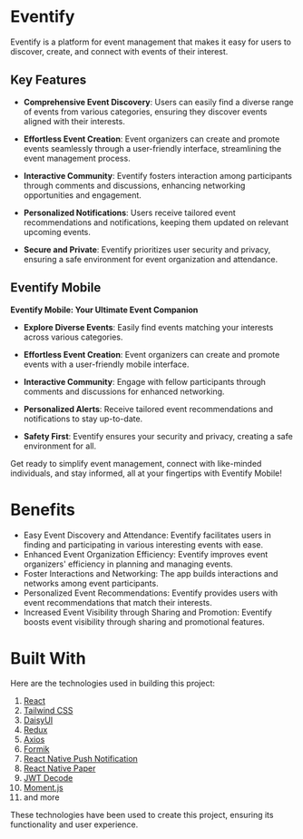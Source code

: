 # Eventify

Eventify is a platform for event management that makes it easy for users to discover, create, and connect with events of their interest.

## Key Features

- **Comprehensive Event Discovery**: Users can easily find a diverse range of events from various categories, ensuring they discover events aligned with their interests.

- **Effortless Event Creation**: Event organizers can create and promote events seamlessly through a user-friendly interface, streamlining the event management process.

- **Interactive Community**: Eventify fosters interaction among participants through comments and discussions, enhancing networking opportunities and engagement.

- **Personalized Notifications**: Users receive tailored event recommendations and notifications, keeping them updated on relevant upcoming events.

- **Secure and Private**: Eventify prioritizes user security and privacy, ensuring a safe environment for event organization and attendance.

## Eventify Mobile

**Eventify Mobile: Your Ultimate Event Companion**

- **Explore Diverse Events**: Easily find events matching your interests across various categories.

- **Effortless Event Creation**: Event organizers can create and promote events with a user-friendly mobile interface.

- **Interactive Community**: Engage with fellow participants through comments and discussions for enhanced networking.

- **Personalized Alerts**: Receive tailored event recommendations and notifications to stay up-to-date.

- **Safety First**: Eventify ensures your security and privacy, creating a safe environment for all.

Get ready to simplify event management, connect with like-minded individuals, and stay informed, all at your fingertips with Eventify Mobile!

# Benefits
- Easy Event Discovery and Attendance: Eventify facilitates users in finding and participating in various interesting events with ease.
- Enhanced Event Organization Efficiency: Eventify improves event organizers' efficiency in planning and managing events.
- Foster Interactions and Networking: The app builds interactions and networks among event participants.
- Personalized Event Recommendations: Eventify provides users with event recommendations that match their interests.
- Increased Event Visibility through Sharing and Promotion: Eventify boosts event visibility through sharing and promotional features.

# Built With
Here are the technologies used in building this project:

1. [React](https://reactjs.org/)
2. [Tailwind CSS](https://tailwindcss.com/)
3. [DaisyUI](https://daisyui.com/)
4. [Redux](https://redux.js.org/)
5. [Axios](https://axios-http.com/docs/intro)
6. [Formik](https://formik.org/)
7. [React Native Push Notification](https://example-link.com/react-native-push-notification)
8. [React Native Paper](https://example-link.com/react-native-paper)
9. [JWT Decode](https://example-link.com/jwt-decode)
10. [Moment.js](https://example-link.com/moment-js)
11. and more

These technologies have been used to create this project, ensuring its functionality and user experience.
